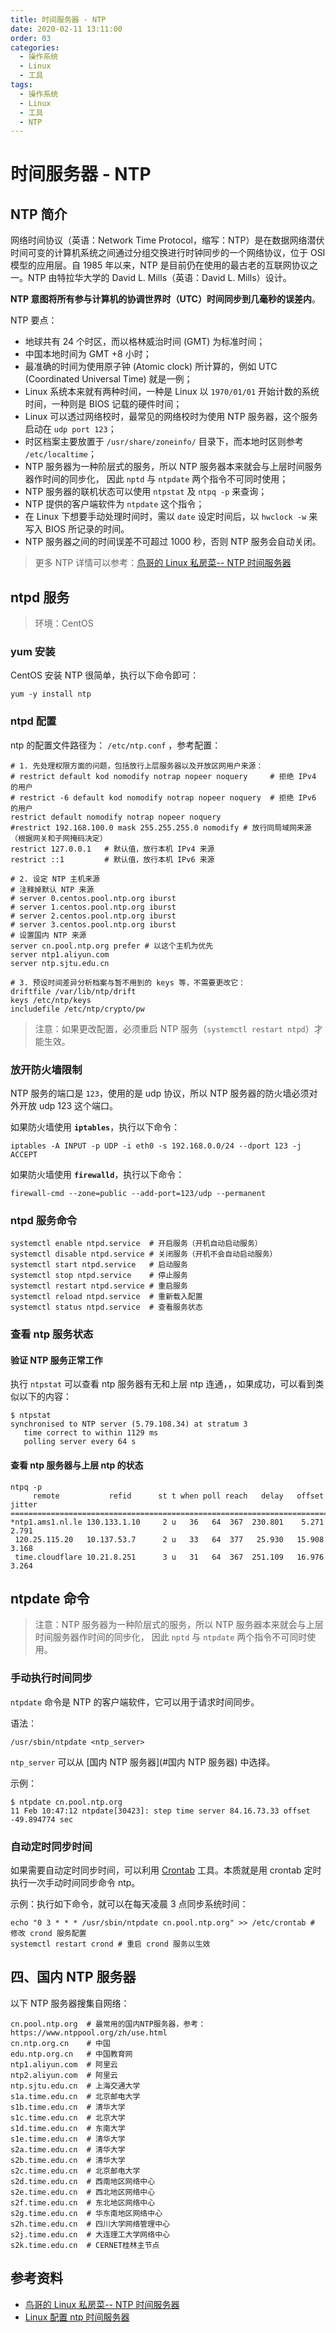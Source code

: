 ```yaml
---
title: 时间服务器 - NTP
date: 2020-02-11 13:11:00
order: 03
categories:
  - 操作系统
  - Linux
  - 工具
tags:
  - 操作系统
  - Linux
  - 工具
  - NTP
---
```


# 时间服务器 - NTP

## NTP 简介

网络时间协议（英语：Network Time Protocol，缩写：NTP）是在数据网络潜伏时间可变的计算机系统之间通过分组交换进行时钟同步的一个网络协议，位于 OSI 模型的应用层。自 1985 年以来，NTP 是目前仍在使用的最古老的互联网协议之一。NTP 由特拉华大学的 David L. Mills（英语：David L. Mills）设计。

**NTP 意图将所有参与计算机的协调世界时（UTC）时间同步到几毫秒的误差内**。

NTP 要点：

- 地球共有 24 个时区，而以格林威治时间 (GMT) 为标准时间；
- 中国本地时间为 GMT +8 小时；
- 最准确的时间为使用原子钟 (Atomic clock) 所计算的，例如 UTC (Coordinated Universal Time) 就是一例；
- Linux 系统本来就有两种时间，一种是 Linux 以 `1970/01/01` 开始计数的系统时间，一种则是 BIOS 记载的硬件时间；
- Linux 可以透过网络校时，最常见的网络校时为使用 NTP 服务器，这个服务启动在 `udp port 123`；
- 时区档案主要放置于 `/usr/share/zoneinfo/` 目录下，而本地时区则参考 `/etc/localtime`；
- NTP 服务器为一种阶层式的服务，所以 NTP 服务器本来就会与上层时间服务器作时间的同步化， 因此 `nptd` 与 `ntpdate` 两个指令不可同时使用；
- NTP 服务器的联机状态可以使用 `ntpstat` 及 `ntpq -p` 来查询；
- NTP 提供的客户端软件为 `ntpdate` 这个指令；
- 在 Linux 下想要手动处理时间时，需以 `date` 设定时间后，以 `hwclock -w` 来写入 BIOS 所记录的时间。
- NTP 服务器之间的时间误差不可超过 1000 秒，否则 NTP 服务会自动关闭。

> 更多 NTP 详情可以参考：[鸟哥的 Linux 私房菜-- NTP 时间服务器](http://cn.linux.vbird.org/linux_server/0440ntp.php)

## ntpd 服务

> 环境：CentOS

### yum 安装

CentOS 安装 NTP 很简单，执行以下命令即可：

```shell
yum -y install ntp
```

### ntpd 配置

ntp 的配置文件路径为： `/etc/ntp.conf` ，参考配置：

```shell
# 1. 先处理权限方面的问题，包括放行上层服务器以及开放区网用户来源：
# restrict default kod nomodify notrap nopeer noquery     # 拒绝 IPv4 的用户
# restrict -6 default kod nomodify notrap nopeer noquery  # 拒绝 IPv6 的用户
restrict default nomodify notrap nopeer noquery
#restrict 192.168.100.0 mask 255.255.255.0 nomodify # 放行同局域网来源（根据网关和子网掩码决定）
restrict 127.0.0.1   # 默认值，放行本机 IPv4 来源
restrict ::1         # 默认值，放行本机 IPv6 来源

# 2. 设定 NTP 主机来源
# 注释掉默认 NTP 来源
# server 0.centos.pool.ntp.org iburst
# server 1.centos.pool.ntp.org iburst
# server 2.centos.pool.ntp.org iburst
# server 3.centos.pool.ntp.org iburst
# 设置国内 NTP 来源
server cn.pool.ntp.org prefer # 以这个主机为优先
server ntp1.aliyun.com
server ntp.sjtu.edu.cn

# 3. 预设时间差异分析档案与暂不用到的 keys 等，不需要更改它：
driftfile /var/lib/ntp/drift
keys /etc/ntp/keys
includefile /etc/ntp/crypto/pw
```

> 注意：如果更改配置，必须重启 NTP 服务（`systemctl restart ntpd`）才能生效。

### 放开防火墙限制

NTP 服务的端口是 `123`，使用的是 udp 协议，所以 NTP 服务器的防火墙必须对外开放 udp 123 这个端口。

如果防火墙使用 **`iptables`**，执行以下命令：

```shell
iptables -A INPUT -p UDP -i eth0 -s 192.168.0.0/24 --dport 123 -j ACCEPT
```

如果防火墙使用 **`firewalld`**，执行以下命令：

```shell
firewall-cmd --zone=public --add-port=123/udp --permanent
```

### ntpd 服务命令

```shell
systemctl enable ntpd.service  # 开启服务（开机自动启动服务）
systemctl disable ntpd.service # 关闭服务（开机不会自动启动服务）
systemctl start ntpd.service   # 启动服务
systemctl stop ntpd.service    # 停止服务
systemctl restart ntpd.service # 重启服务
systemctl reload ntpd.service  # 重新载入配置
systemctl status ntpd.service  # 查看服务状态
```

### 查看 ntp 服务状态

#### 验证 NTP 服务正常工作

执行 `ntpstat` 可以查看 ntp 服务器有无和上层 ntp 连通，，如果成功，可以看到类似以下的内容：

```shell
$ ntpstat
synchronised to NTP server (5.79.108.34) at stratum 3
   time correct to within 1129 ms
   polling server every 64 s
```

#### 查看 ntp 服务器与上层 ntp 的状态

```shell
ntpq -p
     remote           refid      st t when poll reach   delay   offset  jitter
==============================================================================
*ntp1.ams1.nl.le 130.133.1.10     2 u   36   64  367  230.801    5.271   2.791
 120.25.115.20   10.137.53.7      2 u   33   64  377   25.930   15.908   3.168
 time.cloudflare 10.21.8.251      3 u   31   64  367  251.109   16.976   3.264
```

## ntpdate 命令

> 注意：NTP 服务器为一种阶层式的服务，所以 NTP 服务器本来就会与上层时间服务器作时间的同步化， 因此 `nptd` 与 `ntpdate` 两个指令不可同时使用。

### 手动执行时间同步

`ntpdate` 命令是 NTP 的客户端软件，它可以用于请求时间同步。

语法：

```shell
/usr/sbin/ntpdate <ntp_server>
```

`ntp_server` 可以从 [国内 NTP 服务器](#国内 NTP 服务器) 中选择。

示例：

```shell
$ ntpdate cn.pool.ntp.org
11 Feb 10:47:12 ntpdate[30423]: step time server 84.16.73.33 offset -49.894774 sec
```

### 自动定时同步时间

如果需要自动定时同步时间，可以利用 [Crontab](#crontab) 工具。本质就是用 crontab 定时执行一次手动时间同步命令 ntp。

示例：执行如下命令，就可以在每天凌晨 3 点同步系统时间：

```shell
echo "0 3 * * * /usr/sbin/ntpdate cn.pool.ntp.org" >> /etc/crontab # 修改 crond 服务配置
systemctl restart crond # 重启 crond 服务以生效
```

## 四、国内 NTP 服务器

以下 NTP 服务器搜集自网络：

```shell
cn.pool.ntp.org  # 最常用的国内NTP服务器，参考：https://www.ntppool.org/zh/use.html
cn.ntp.org.cn    # 中国
edu.ntp.org.cn   # 中国教育网
ntp1.aliyun.com  # 阿里云
ntp2.aliyun.com  # 阿里云
ntp.sjtu.edu.cn  # 上海交通大学
s1a.time.edu.cn  # 北京邮电大学
s1b.time.edu.cn  # 清华大学
s1c.time.edu.cn  # 北京大学
s1d.time.edu.cn  # 东南大学
s1e.time.edu.cn  # 清华大学
s2a.time.edu.cn  # 清华大学
s2b.time.edu.cn  # 清华大学
s2c.time.edu.cn  # 北京邮电大学
s2d.time.edu.cn  # 西南地区网络中心
s2e.time.edu.cn  # 西北地区网络中心
s2f.time.edu.cn  # 东北地区网络中心
s2g.time.edu.cn  # 华东南地区网络中心
s2h.time.edu.cn  # 四川大学网络管理中心
s2j.time.edu.cn  # 大连理工大学网络中心
s2k.time.edu.cn  # CERNET桂林主节点
```

## 参考资料

- [鸟哥的 Linux 私房菜-- NTP 时间服务器](http://cn.linux.vbird.org/linux_server/0440ntp.php)
- [Linux 配置 ntp 时间服务器](https://www.cnblogs.com/quchunhui/p/7658853.html)